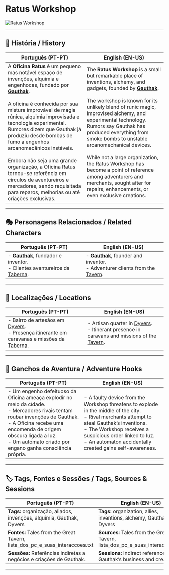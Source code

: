 # Ratus Workshop

![Ratus Workshop](assets/organization/org_blank.png)

---

## 📖 História / History

| **Português (PT-PT)** | **English (EN-US)** |
| --------------------- | ------------------- |
| A **Oficina Ratus** é um pequeno mas notável espaço de invenções, alquimia e engenhocas, fundado por **[Gauthak](../pc_gauthak.md)**. <br><br> A oficina é conhecida por sua mistura improvável de magia rúnica, alquimia improvisada e tecnologia experimental. Rumores dizem que Gauthak já produziu desde bombas de fumo a engenhos arcanomecânicos instáveis. <br><br> Embora não seja uma grande organização, a Oficina Ratus tornou-se referência em círculos de aventureiros e mercadores, sendo requisitada para reparos, melhorias ou até criações exclusivas. | The **Ratus Workshop** is a small but remarkable place of inventions, alchemy, and gadgets, founded by **[Gauthak](../pc_gauthak.md)**. <br><br> The workshop is known for its unlikely blend of runic magic, improvised alchemy, and experimental technology. Rumors say Gauthak has produced everything from smoke bombs to unstable arcanomechanical devices. <br><br> While not a large organization, the Ratus Workshop has become a point of reference among adventurers and merchants, sought after for repairs, enhancements, or even exclusive creations. |

---

## 🎭 Personagens Relacionados / Related Characters

| **Português (PT-PT)** | **English (EN-US)** |
| --------------------- | ------------------- |
| - **[Gauthak](../pc_gauthak.md)**, fundador e inventor. <br>- Clientes aventureiros da [Taberna](the_company.md). | - **[Gauthak](../pc_gauthak.md)**, founder and inventor. <br>- Adventurer clients from the [Tavern](the_company.md). |

---

## 📍 Localizações / Locations

| **Português (PT-PT)** | **English (EN-US)** |
| --------------------- | ------------------- |
| - Bairro de artesãos em [Dyvers](../dyvers.md).<br>- Presença itinerante em caravanas e missões da [Taberna](the_company.md). | - Artisan quarter in [Dyvers](../dyvers.md).<br>- Itinerant presence in caravans and missions of the [Tavern](the_company.md). |

---

## 🧩 Ganchos de Aventura / Adventure Hooks

| **Português (PT-PT)** | **English (EN-US)** |
| --------------------- | ------------------- |
| - Um engenho defeituoso da Oficina ameaça explodir no meio da cidade.<br>- Mercadores rivais tentam roubar invenções de Gauthak.<br>- A Oficina recebe uma encomenda de origem obscura ligada a Iuz.<br>- Um autómato criado por engano ganha consciência própria. | - A faulty device from the Workshop threatens to explode in the middle of the city.<br>- Rival merchants attempt to steal Gauthak’s inventions.<br>- The Workshop receives a suspicious order linked to Iuz.<br>- An automaton accidentally created gains self-awareness. |

---

## 🏷️ Tags, Fontes e Sessões / Tags, Sources & Sessions

| **Português (PT-PT)**                                                        | **English (EN-US)**                                                           |
| ---------------------------------------------------------------------------- | ----------------------------------------------------------------------------- |
| **Tags:** organização, aliados, invenções, alquimia, Gauthak, Dyvers         | **Tags:** organization, allies, inventions, alchemy, Gauthak, Dyvers          |
| **Fontes:** Tales from the Great Tavern, lista_dos_pc_e_suas_interaccoes.txt | **Sources:** Tales from the Great Tavern, lista_dos_pc_e_suas_interaccoes.txt |
| **Sessões:** Referências indiretas a negócios e criações de Gauthak.         | **Sessions:** Indirect references to Gauthak’s business and creations.        |



---
